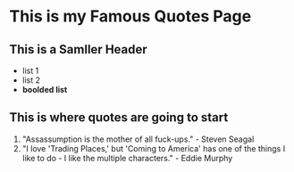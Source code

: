 # This is my Famous Quotes Page

## This is a Samller Header

* list 1
* list 2
* **boolded list**

## This is where quotes are going to start

1. "Assassumption is the mother of all fuck-ups." - Steven Seagal
1. "I love 'Trading Places,' but 'Coming to America' has one of the things I like to do - I like the multiple characters." - Eddie Murphy 